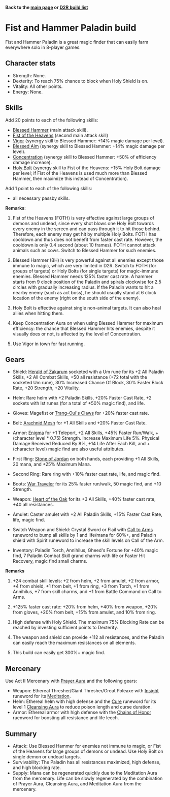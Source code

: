 <link rel="stylesheet" href="../style.css">

**Back to the [main page](../index.html) or [D2R build list](./build-list.html)**

# Fist and Hammer Paladin build

Fist and Hammer Paladin is a great magic finder that can easily farm everywhere solo in 8-player games.

## Character stats

- Strength: None.
- Dexterity: To reach 75% chance to block when Holy Shield is on.
- Vitality: All other points.
- Energy: None.

## Skills

Add 20 points to each of the following skills:

- [Blessed Hammer](https://diablo.fandom.com/wiki/Pierce) (main attack skill).
- [Fist of the Heavens](https://diablo.fandom.com/wiki/Fist_of_the_Heavens_(Diablo_II)) (second main attack skill)
- [Vigor](https://diablo.fandom.com/wiki/Vigor) (synergy skill to Blessed Hammer: +14% magic damage per level).
- [Blessed Aim](https://diablo.fandom.com/wiki/Blessed_Aim) (synergy skill to Blessed Hammer: +14% magic damage per level).
- [Concentration](https://diablo.fandom.com/wiki/Concentration) (synergy skill to Blessed Hammer: +50% of efficiency damage increase).
- [Holy Bolt](https://diablo.fandom.com/wiki/Holy_Bolt) (synergy skill to Fist of the Heavens: +15% Holy Bolt damage per level; if Fist of the Heavens is used much more than Blessed Hammer, then maximize this instead of Concentration).


Add 1 point to each of the following skills:
- all necessary passby skills.


**Remarks**: 

1. Fist of the Heavens (FOTH) is very effective against large groups of demons and undead, since every shot blows one Holy Bolt towards every enemy in the screen and can pass through it to hit those behind. Therefore, each enemy may get hit by multiple Holy Bolts. FOTH has cooldown and thus does not benefit from faster cast rate. However, the cooldown is only 0.4 second (about 10 frames). FOTH cannot attack animals such as cows. Switch to Blessed Hammer for such enemies.

2. Blessed Hammer (BH) is very powerful against all enemies except those immune to magic, which are very limited in D2R. Switch to FOTH (for groups of targets) or Holy Bolts (for single targets) for magic-immune enemies. Blessed Hammer needs 125% faster cast rate. A hammer starts from 9 clock position of the Paladin and spirals clockwise for 2.5 circles with gradually increasing radius. If the Paladin wants to hit a nearby enemy (such as act boss), he should usually stand at 6 clock location of the enemy (right on the south side of the enemy).

3. Holy Bolt is effective against single non-animal targets. It can also heal allies when hitting them.

4. Keep Concentration Aura on when using Blessed Hammer for maximum efficiency: the chance that Blessed Hammer hits enemies, despite it visually does or not, is affected by the level of Concentration. 

5. Use Vigor in town for fast running.
 

## Gears

- Shield: [Herald of Zakarum](https://diablo.fandom.com/wiki/Herald_of_Zakarum) socketed with a Um rune for its +2 All Paladin Skills, +2 All Combat Skills, +50 all resistance (+72 total with the socketed Um rune), 30% Increased Chance Of Block, 30% Faster Block Rate, +20 Strength, +20 Vitality.
 
- Helm: Rare helm with +2 Paladin Skills, +20% Faster Cast Rate, +2 sockets with Ist runes (for a total of +50% magic find), and life.
 
- Gloves: Magefist or [Trang-Oul's Claws](https://diablo.fandom.com/wiki/Trang-Oul%27s_Claws) for +20% faster cast rate.
 
- Belt: [Arachnid Mesh](https://diablo.fandom.com/wiki/Arachnid_Mesh) for +1 All Skills and +20% Faster Cast Rate.
 
- Armor: [Enigma](https://diablo.fandom.com/wiki/Enigma_Rune_Word) for +1 Teleport, +2 All Skills, +45% Faster Run/Walk, +(character level * 0.75) Strength. Increase Maximum Life 5%. Physical Damage Received Reduced By 8%, +14 Life After Each Kill, and +(character level) magic find are also useful attributes.
 
- First Ring: [Stone of Jordan](https://diablo.fandom.com/wiki/Stone_of_Jordan_(Diablo_II)) on both hands, each providing +1 All Skills, 20 mana, and +25% Maximum Mana.

- Second Ring: Rare ring with +10% faster cast rate, life, and magic find.
 
- Boots: [War Traveler](https://diablo.fandom.com/wiki/War_Traveler) for its 25% faster run/walk, 50 magic find, and +10 Strength.
 
- Weapon: [Heart of the Oak](https://diablo.fandom.com/wiki/Heart_of_the_Oak_Rune_Word) for its +3 All Skills, +40% faster cast rate, +40 all resistances.
 
- Amulet: Caster amulet with +2 All Paladin Skills, +15% Faster Cast Rate, life, magic find.
 
- Switch Weapon and Shield: Crystal Sword or Flail with [Call to Arms](https://diablo.fandom.com/wiki/Call_to_Arms_Rune_Word) runeword to bump all skills by 1 and life/mana for 60%+, and Paladin shield with Spirit runeword to increase the skill levels on Call of the Arm. 
 
- Inventory: Paladin Torch, Annihilus, Gheed's Fortune for +40% magic find, 7 Paladin Combat Skill grand charms with life or Faster Hit Recovery, magic find small charms.

**Remarks**

1. +24 combat skill levels: +2 from helm, +2 from amulet, +2 from armor, +4 from shield, +1 from belt, +1 from ring, +3 from Torch, +1 from Annihilus, +7 from skill charms, and +1 from Battle Command on Call to Arms.

2. +125% faster cast rate: +20% from helm, +40% from weapon, +20% from gloves, +20% from belt, +15% from amulet, and 10% from ring.

3. High defense with Holy Shield. The maximum 75% Blocking Rate can be reached by investing sufficient points to Dexterity.

4. The weapon and shield can provide +112 all resistances, and the Paladin can easily reach the maximum resistances on all elements.

5. This build can easily get 300%+ magic find.
 
## Mercenary

Use Act II Mercenary with [Prayer Aura](https://diablo.fandom.com/wiki/Prayer) and the following gears:
- Weapon: Ethereal Thresher/Giant Thresher/Great Poleaxe with [Insight](https://diablo.fandom.com/wiki/Insight_Rune_Word) runeword for its [Meditation](https://diablo.fandom.com/wiki/Meditation).
- Helm: Ethereal helm with high defense and the [Cure](https://diablo.fandom.com/wiki/Cure_Rune_Word) runeword for its level 1 [Cleansing Aura](https://diablo.fandom.com/wiki/Cleansing) to reduce poison length and curse duration.
- Armor: Ethereal armor with high defense with the [Chains of Honor](https://diablo.fandom.com/wiki/Chains_of_Honor_Rune_Word) ruenword for boosting all resistance and life leech.

 
## Summary 
- Attack: Use Blessed Hammer for enemies not immune to magic, or Fist of the Heavens for large groups of demons or undead. Use Holy Bolt on single demon or undead targets.
- Survivability: The Paladin has all resistances maximized, high defense, and high blocking rate.
- Supply: Mana can be regenerated quickly due to the Meditation Aura from the mercenary. Life can be slowly regenerated by the combination of Prayer Aura, Cleansing Aura, and Meditation Aura from the mercenary. 
